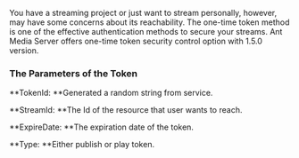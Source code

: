 You have a streaming project or just want to stream personally, however, may have some concerns about its reachability. The one-time token method is one of the effective authentication methods to secure your streams. Ant Media Server offers one-time token security control option with 1.5.0 version.

### The Parameters of the Token

**TokenId: **Generated a random string from service.

**StreamId: **The Id of the resource that user wants to reach.

**ExpireDate: **The expiration date of the token.

**Type: **Either publish or play token.
